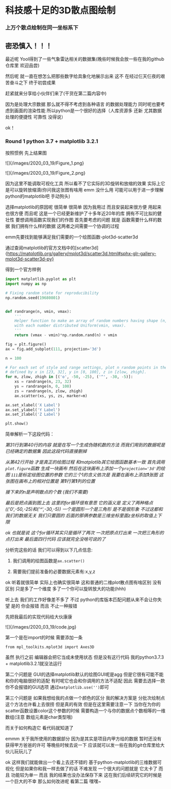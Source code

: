 # 科技感十足的3D散点图绘制 

### 上万个散点绘制在同一坐标系下

## 密恐慎入！！！

最近呢 Yool得到了一些气象雷达相关的数据集(晚些时候我会放一些在我的github仓库里 欢迎品尝)

然后呢 就一直在想怎么把那些数字给具象化地展示出来 这不 在经过仨天仨夜的艰苦奋斗之下 终于初尝成果

赶紧就来分享给小伙伴们来了(干货在第二篇内容中)

因为是处理大宗数据 那么就不得不考虑到各种语言 的数据处理能力 同时呢也要考虑到画面的渲染性能 所以python是一个很好的选择（人库资源多 还新 尤其数据处理的便捷性 可靠性 没得说）

ok！ 

### Round 1 python 3.7 + matplotlib 3.2.1

按照惯例 先上结果图

![]{/images/2020_03_19/Figure_1.png}

![]{/images/2020_03_19/Figure_2.png}

因为这里不能调取可视化工具 所以看不了它实际的3D旋转和放缩的效果 实际上它是可以旋转放缩滴(你问我这张图有啥用 emm 没什么用 可能可以用于进一步理解python的matplotlib吧 手动狗头)

选择matplotlib的原因呢 很简单 很简单 因为我用过 而且安装起来很方便 用起来也很方便 而且呢 这是一个已经更新维护了十多年近20年的库 拥有不可比拟的健壮性 要想调用函数实现我们的作图 首先要考虑的问题 就是 函数需要什么样的数据 我们拥有什么样的数据 这两者之间需要一个协调的过程 

emm先要找到能够满足我们需要的一个绘图函数-plot3d-scatter3d

通过查阅matplotlib的官方文档中的[scatter3d]{https://matplotlib.org/gallery/mplot3d/scatter3d.html#sphx-glr-gallery-mplot3d-scatter3d-py}

得到一个官方样例

```python
import matplotlib.pyplot as plt
import numpy as np

# Fixing random state for reproducibility
np.random.seed(19680801)


def randrange(n, vmin, vmax):
    '''
    Helper function to make an array of random numbers having shape (n, )
    with each number distributed Uniform(vmin, vmax).
    '''
    return (vmax - vmin)*np.random.rand(n) + vmin

fig = plt.figure()
ax = fig.add_subplot(111, projection='3d')

n = 100

# For each set of style and range settings, plot n random points in the box
# defined by x in [23, 32], y in [0, 100], z in [zlow, zhigh].
for m, zlow, zhigh in [('o', -50, -25), ('^', -30, -5)]:
    xs = randrange(n, 23, 32)
    ys = randrange(n, 0, 100)
    zs = randrange(n, zlow, zhigh)
    ax.scatter(xs, ys, zs, marker=m)

ax.set_xlabel('X Label')
ax.set_ylabel('Y Label')
ax.set_zlabel('Z Label')

plt.show()
```

简单解析一下这段代码：

*第31行到第40行的内容 就是在写一个生成伪随机数的方法 而我们用到的数据呢是已经确定的数据集 因此这段代码直接删掉*

*从第42行开始 才是真正的绘图过程 和matplotlib其它绘图函数基本一致 首先调用`plot.figure`函数 生成一块画布 然后在这块画布上添加一个`projection='3d'`的绘图 `111`是标定绘图位置的参数 它的三个1的含义依次是 我要在画布上添加**1**张图 这张图在画布上的相对位置是 第**1**行第**1**列的位置*

*接下来的n是声明散点的个数 (我们不需要)*

*最后是把点画到图上去 这里的for循环很有意思 它的涵义是 定义了两种格点(('0',-50,-25)和('^',-30,-5)) 一个是圆形一个是三角形 是不是很形象 不过这都和我们的数据无关 我们只要圆的 后面的那俩参数是三维坐标里面z坐标的取值上下限*

*ok 也就是说 这个for循环其实只是循环了两次 一次把原点打出来 一次把三角形的点打出来 最后面四行代码 应该就完全没啥可说的了*

分析完这些的话 我们可以得到以下几点信息:

1. 我们调用的绘图函数是`ax.scatter()`

2. 需要我们提前准备的必要数据元素有:x,y,z 

ok 听着就很简单 实际上也确实很简单 这和普通的二维plot散点图有啥区别 没有区别 只是多了一个维度 多了一个你可以旋转放大的功能(hhh)

听上去 我们的工作好像差不多了 不过 python的库版本匹配问题从来不会让你失望 是的 你会报错 而且 不止一种报错

先把我最后的实现代码给大伙康康 

![]{/images/2020_03_19/code.jpg}

第一个是在import的时候 需要添加一条

    from mpl_toolkits.mplot3d import Axes3D

虽然 执行之前 编辑器会把它当成未使用状态 但是没有这行代码 我的python3.7.3 + matplotlib3.2.1就没法运行

第二个问题是 GUI的选择matplotlib默认的绘图GUI呢是agg 但是它很有可能不能和你的电脑很好的适配 有时呢它也会和你调用的方法不适配 因此 需要去选择一款你不会报错的GUI选项 通过`matplotlib.use('')`即可

第三个问题是 如果我想给我的点做一个颜色的区分 我的解决方案是 分批次绘制点 这个方法也许看上去很捞 但是真的有效 但是在这里需要注意一下 当你在为你的scatter函数设置color这个参数的时候 需要构造一个与你的数据点个数相等的一维数组(注意 数组元素是char类型哦)

而关于如何构造它 看代码就知道了

emmm 关于我所使用的数据部分 因为是其实是项目内甲方给的数据 暂时还没有获得甲方爸爸的许可 等晚些时候去说一下 应该就可以发一些在我的git仓库里给大伙儿玩玩儿了

ok 这样我们就能做出一个看上去还不错的 基于python-matplotlib的三维数据可视化 但是如果你和我一样去做了的话 不难发现 一个很大的问题就是 它太卡了 而且 功能较为单一 而且 我的结果也没办法保存下来 这在我们后续研究它的时候是一个巨大的不幸 那么如何改进呢 看第二篇 嘿嘿~
